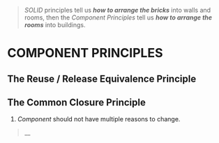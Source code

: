 > _SOLID_ principles tell us _**how to arrange the bricks**_ into walls and rooms, then the _Component Principles_ tell us _**how to arrange the rooms**_ into buildings. 
# COMPONENT PRINCIPLES 
## The Reuse / Release Equivalence Principle 
## The Common Closure Principle 
1. _Component_  should not have multiple reasons to change.

> __
<!--stackedit_data:
eyJoaXN0b3J5IjpbMTI2MDc1ODUyNF19
-->